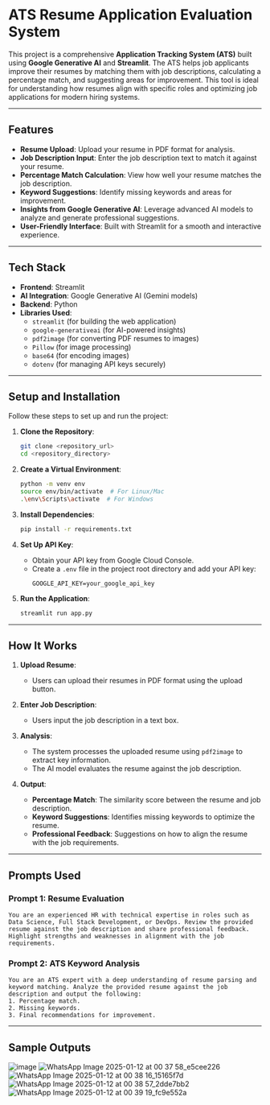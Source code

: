 # ATS Resume Application Evaluation System

This project is a comprehensive **Application Tracking System (ATS)** built using **Google Generative AI** and **Streamlit**. The ATS helps job applicants improve their resumes by matching them with job descriptions, calculating a percentage match, and suggesting areas for improvement. This tool is ideal for understanding how resumes align with specific roles and optimizing job applications for modern hiring systems.

---

## **Features**

- **Resume Upload**: Upload your resume in PDF format for analysis.
- **Job Description Input**: Enter the job description text to match it against your resume.
- **Percentage Match Calculation**: View how well your resume matches the job description.
- **Keyword Suggestions**: Identify missing keywords and areas for improvement.
- **Insights from Google Generative AI**: Leverage advanced AI models to analyze and generate professional suggestions.
- **User-Friendly Interface**: Built with Streamlit for a smooth and interactive experience.

---

## **Tech Stack**

- **Frontend**: Streamlit
- **AI Integration**: Google Generative AI (Gemini models)
- **Backend**: Python
- **Libraries Used**:
  - `streamlit` (for building the web application)
  - `google-generativeai` (for AI-powered insights)
  - `pdf2image` (for converting PDF resumes to images)
  - `Pillow` (for image processing)
  - `base64` (for encoding images)
  - `dotenv` (for managing API keys securely)

---

## **Setup and Installation**

Follow these steps to set up and run the project:

1. **Clone the Repository**:
   ```bash
   git clone <repository_url>
   cd <repository_directory>
   ```

2. **Create a Virtual Environment**:
   ```bash
   python -m venv env
   source env/bin/activate  # For Linux/Mac
   .\env\Scripts\activate  # For Windows
   ```

3. **Install Dependencies**:
   ```bash
   pip install -r requirements.txt
   ```

4. **Set Up API Key**:
   - Obtain your API key from Google Cloud Console.
   - Create a `.env` file in the project root directory and add your API key:
     ```env
     GOOGLE_API_KEY=your_google_api_key
     ```

5. **Run the Application**:
   ```bash
   streamlit run app.py
   ```

---

## **How It Works**

1. **Upload Resume**:
   - Users can upload their resumes in PDF format using the upload button.

2. **Enter Job Description**:
   - Users input the job description in a text box.

3. **Analysis**:
   - The system processes the uploaded resume using `pdf2image` to extract key information.
   - The AI model evaluates the resume against the job description.

4. **Output**:
   - **Percentage Match**: The similarity score between the resume and job description.
   - **Keyword Suggestions**: Identifies missing keywords to optimize the resume.
   - **Professional Feedback**: Suggestions on how to align the resume with the job requirements.

---

## **Prompts Used**

### Prompt 1: Resume Evaluation
```plaintext
You are an experienced HR with technical expertise in roles such as Data Science, Full Stack Development, or DevOps. Review the provided resume against the job description and share professional feedback. Highlight strengths and weaknesses in alignment with the job requirements.
```

### Prompt 2: ATS Keyword Analysis
```plaintext
You are an ATS expert with a deep understanding of resume parsing and keyword matching. Analyze the provided resume against the job description and output the following:
1. Percentage match.
2. Missing keywords.
3. Final recommendations for improvement.
```

---

## **Sample Outputs**

![image](https://github.com/user-attachments/assets/434ed2d2-57dc-4222-aeef-c61be2f66498)
![WhatsApp Image 2025-01-12 at 00 37 58_e5cee226](https://github.com/user-attachments/assets/2df24d86-37f4-4794-b462-110c6f8e7f7a)
![WhatsApp Image 2025-01-12 at 00 38 16_15165f7d](https://github.com/user-attachments/assets/f18a3937-72bb-4add-8901-38a5b7fbf6ae)
![WhatsApp Image 2025-01-12 at 00 38 57_2dde7bb2](https://github.com/user-attachments/assets/6ae00efb-bd2b-494b-99e6-3aa13d5bf50f)
![WhatsApp Image 2025-01-12 at 00 39 19_fc9e552a](https://github.com/user-attachments/assets/324b3a68-0433-4dad-ac8c-43ab412f18ea)





